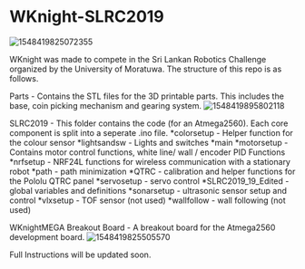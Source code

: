 # WKnight-SLRC2019

![1548419825072355](https://user-images.githubusercontent.com/20635670/51747364-3ae64780-20cf-11e9-8cfd-2c1b6907573e.jpg)

WKnight was made to compete in the Sri Lankan Robotics Challenge organized by the University of Moratuwa. 
The structure of this repo is as follows.

Parts - Contains the STL files for the 3D printable parts. This includes the base, coin picking mechanism and gearing system.
![1548419895802118](https://user-images.githubusercontent.com/20635670/51747538-d11a6d80-20cf-11e9-88c0-8bc7d6dc6ef2.jpeg)


SLRC2019 - This folder contains the code (for an Atmega2560). Each core component is split into a seperate .ino file. 
*colorsetup - Helper function for the colour sensor
*lightsandsw - Lights and switches
*main
*motorsetup - Contains motor control functions, white line/ wall / encoder PID Functions
*nrfsetup - NRF24L functions for wireless communication with a stationary robot
*path - path minimization
*QTRC - calibration and helper functions for the Pololu QTRC panel
*servosetup - servo control
*SLRC2019_19_Edited - global variables and definitions
*sonarsetup - ultrasonic sensor setup and control
*vlxsetup - TOF sensor (not used)
*wallfollow - wall following (not used)

WKnightMEGA Breakout Board - A breakout board for the Atmega2560 development board.
![1548419825505570](https://user-images.githubusercontent.com/20635670/51747911-cd3b1b00-20d0-11e9-85c0-6088132c5a65.jpg)


Full Instructions will be updated soon.
